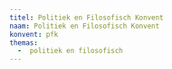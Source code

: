 ```yaml
---
titel: Politiek en Filosofisch Konvent
naam: Politiek en Filosofisch Konvent
konvent: pfk
themas:
  -  politiek en filosofisch
---
```

